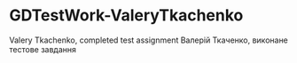 # GDTestWork-ValeryTkachenko
 Valery Tkachenko, completed test assignment
 Валерій Ткаченко, виконане тестове завдання